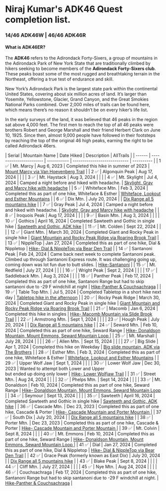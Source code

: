 # Niraj Kumar's ADK46 Quest completion list.
### 14/46 ADK46W | 46/46 ADK46R
#### What is ADK46ER? 
The **ADK46** refers to the Adirondack Forty-Sixers, a group of mountains in the Adirondack Park of New York State that are traditionally climbed by hikers seeking to become members of the **Adirondack Forty-Sixers club**. These peaks boast some of the most rugged and breathtaking terrain in the Northeast, offering a true test of endurance and skill.</p>
New York’s Adirondack Park is the largest state park within the continental United States, covering about six million acres of land. It’s larger than Yosemite, Yellowstone, Glacier, Grand Canyon, and the Great Smokies National Parks combined. Over 2,000 miles of trails can be found here, which means there’s no reason it shouldn’t be on every hiker’s life list.</p>
In the early surveys of the land, it was believed that 46 peaks in the region sat above 4,000 feet. The first men to reach the top of all 46 peaks were brothers Robert and George Marshall and their friend Herbert Clark on June 10, 1925. Since then, almost 9,000 people have followed in their footsteps by reaching the top of the original 46 high peaks, earning the right to be called Adirondack 46ers.</p>
| Serial | Mountain Name               | Date Hiked  | Description                  | AllTrails |
| ------ | ----------------------- | ----------- | ---------------------------- | ---------- |
| 1 :white_check_mark:     | Mt. Marcy                   |  Aug 6, 2023           | Completed this hike in summer of 2023                             |    [Mount Marcy via Van Hoevenberg Trail](https://www.alltrails.com/explore/recording/evening-hike-at-mount-marcy-via-van-hoevenberg-trail-55603a5?u=i&sh=tovohx)          |
| 2   :white_check_mark:   | Algonquin Peak              |     Aug 17, 2024        |                              |            |
| 3  :white_check_mark:    | Mt. Haystack                |      Aug 3, 2024       |                              |            |
| 4  :white_check_mark:    | Mt. Skylight                |  Jul 4, 2024           |    Camped a night before and hiked with headache.                          |    [Skylight, Gray and Marcy hike with headache](https://www.alltrails.com/explore/recording/evening-hike-ad554d8-146)        |
| 5  :white_check_mark:    | Whiteface Mtn.              | Feb 3, 2024 |  Completed this as part of one hike, Whiteface & Esther | [Whiteface, Lookout and Esther Mountains](https://www.alltrails.com/explore/recording/evening-hike-at-whiteface-lookout-and-esther-mountains-46cd618?u=i&sh=tovohx)           |
| 6  :white_check_mark:     | Dix Mtn.                      |        July 20, 2024    |                              |      [Dix Range all 5 mountains hike](https://www.alltrails.com/explore/recording/evening-hike-9edda0f-154)      |
| 7 :white_check_mark:     | Gray Peak                   | Jul 4, 2024            |   Camped a night before and hiked with headache.                           |     [Skylight, Gray and Marcy hike with headache](https://www.alltrails.com/explore/recording/evening-hike-ad554d8-146)        |
| 8  :white_check_mark:    | Iroquois Peak               |   Aug 17, 2024          |                              |            |
| 9    :white_check_mark:  | Basin Mtn.                  |      Aug 3, 2024       |                              |            |
| 10 :white_check_mark:    | Gothics                 |  April 16, 2024           | Completed Sawteeth and Gothic in single hike                             | [Sawteeth and Gothic, ADK hike](https://www.alltrails.com/explore/recording/morning-hike-4f2b590-173?u=i&sh=tovohx)           |
| 11  :white_check_mark:   | Mt. Colden              |   Sept 22, 2024          |                              |            |
| 12 :white_check_mark:     | Giant Mtn.              |  March 30, 2024           | Completed Giant and Rocky Peak in single hike                             |  [Giant Mountain and Rocky Peak Ridge via Roaring Brook Trail](https://www.alltrails.com/explore/recording/evening-hike-at-giant-mountain-and-rocky-peak-ridge-via-roaring-brook-trail-88a839f?u=i&sh=tovohx)          |
| 13 :white_check_mark:    | NippleTop               | Jan 27, 2024 | Completed this as part of one hike, Dial & Nippletop |   [Hike- Dial & NippleTop via Bear Den Trail](https://www.alltrails.com/explore/recording/evening-hike-at-nippletop-via-bear-den-trail-d8ea5f5?u=i&sh=tovohx)          |
| 14  :white_check_mark:   | Santanoni Peak          |    Feb 24, 2024         |     Came back next week to complete Santanoni peak. Climbed up through Santanoni Express route. It was challenging going up, coming down was lot fun due to butt slides.           |     [Hike-Santanoni](https://www.alltrails.com/explore/recording/evening-hike-at-santanoni-peak-9f53d83?u=i&sh=tovohx)        |
| 15   :white_check_mark:  | Mt. Redfield                |        July 27, 2024     |                              |            |
| 16  :white_check_mark:   | Wright Peak                  |     Sept 2, 2024        |                              |            |
| 17   :white_check_mark:  | Saddleback Mtn.                 |      Aug 3, 2024       |                              |            |
| 18 :white_check_mark:     | Panther Peak            |   Feb 17, 2024          |   Completed this as part of one hike, Santanoni Range but had to skip santanoni due to -29 F windchill at night                            |          [Hike-Panther & Couchsachraga](https://www.alltrails.com/widget/recording/hike-panther-ascent-000c076?u=i&sh=tovohx) |
| 19 :white_check_mark:    | Table Top Mtn.                |  Jul 5, 2024           |           Completed Tabletop in a short hike next day                   |  [Tabletop hike in the afternoon](https://www.alltrails.com/explore/recording/afternoon-hike-c215b44-449)          |
| 20 :white_check_mark:     | Rocky Peak Ridge                  | March 30, 2024            |     Completed Giant and Rocky Peak in single hike                         |    [Giant Mountain and Rocky Peak Ridge via Roaring Brook Trail](https://www.alltrails.com/explore/recording/evening-hike-at-giant-mountain-and-rocky-peak-ridge-via-roaring-brook-trail-88a839f?u=i&sh=tovohx)        |
| 21 :white_check_mark:    | Macomb                  | Jan 6, 2024 | Completed this hike in singles |   [Hike- Macomb Mountain via Slide Brook Trail](https://www.alltrails.com/explore/recording/evening-hike-at-macomb-mountain-via-slide-brook-trail-2a27b81?u=i&sh=tovohx)          |
| 22   :white_check_mark:  | Armstrong Mtn.              |   Sept 1, 2024          |                              |            |
| 23  :white_check_mark:    | Hough Peak              |      July 20, 2024       |                              |    [Dix Range all 5 mountains hike](https://www.alltrails.com/explore/recording/evening-hike-9edda0f-154)          |
| 24 :white_check_mark:    | Seward Mtn.                  |   Feb 10, 2024 | Completed this as part of one hike, Seward Range                          | [Hike- Donaldson Mountain, Mount Emmons, Seward Mountain Loop ](https://www.alltrails.com/explore/recording/morning-hike-at-donaldson-mountain-mount-emmons-seward-mountain-loop-d627f44?u=i&sh=tovohx)            |
| 25  :white_check_mark:   | Mt. Marshall                |       July 28, 2024      |                              |            |
| 26 :white_check_mark:    | Allen Mtn.                  |  Sept 15, 2024           |                              |            |
| 27 :white_check_mark:    | Big Slide               | Apr 1, 2024            |  Completed this hike on Weekday                            |  [Big slide mountain, ADK via The Brothers](https://www.alltrails.com/explore/recording/afternoon-hike-at-trail-planner-map-5a2afca-8?u=i&sh=tovohx)          |
| 28 :white_check_mark:    | Esther Mtn.                  | Feb 3, 2024 | Completed this as part of one hike, Whiteface & Esther |    [Whiteface, Lookout and Esther Mountains](https://www.alltrails.com/explore/recording/evening-hike-at-whiteface-lookout-and-esther-mountains-46cd618?u=i&sh=tovohx)         |
| 29  :white_check_mark:   | Upper Wolf Jaw          |      Sept 1, 2024       |                              |            |
| 30 :white_check_mark:    | Lower Wolf Jaw          | Dec 30, 2023 | Wanted to attempt both Lower and Upper <br>but ended up doing only lower |     [Hike- Lower Wolfjaw Trail](https://www.alltrails.com/explore/recording/afternoon-hike-at-upper-and-lower-wolfjaw-trail-5f2c22c?u=i&sh=tovohx)        |
| 31  :white_check_mark:   | Street Mtn.               |  Aug 24, 2024           |                              |            |
| 32  :white_check_mark:   | Phelps Mtn.                  |  Sept 14, 2024           |                              |            |
| 33 :white_check_mark:    | Mt. Donaldson      |   Feb 10, 2024 | Completed this as part of one hike, Seward Range                        |   [Hike- Donaldson Mountain, Mount Emmons, Seward Mountain Loop ](https://www.alltrails.com/explore/recording/morning-hike-at-donaldson-mountain-mount-emmons-seward-mountain-loop-d627f44?u=i&sh=tovohx)          |
| 34   :white_check_mark:  | Seymour                 |   Sept 13, 2024          |                              |            |
| 35 :white_check_mark:    | Sawteeth                 |  April 16, 2024           |   Completed Sawteeth and Gothic in single hike                           |    [Sawteeth and Gothic, ADK hike](https://www.alltrails.com/explore/recording/morning-hike-4f2b590-173?u=i&sh=tovohx)        |
| 36 :white_check_mark:    | Cascade Mtn.                 | Dec 23, 2023 | Completed this as part of one hike, Cascade & Porter |    [Hike- Cascade Mountain and Porter Mountain ](https://www.alltrails.com/explore/recording/afternoon-hike-at-cascade-mountain-and-porter-mountain-via-cascade-mountain-trail-9b523b0?u=i&sh=tovohx)         |
| 37 :white_check_mark:     | South Dix               |       July 20, 2024      |                              |   [Dix Range all 5 mountains hike](https://www.alltrails.com/explore/recording/evening-hike-9edda0f-154)           |
| 38 :white_check_mark:    | Porter Mtn.                  | Dec 23, 2023 | Completed this as part of one hike, Cascade & Porter |     [Hike- Cascade Mountain and Porter Mountain ](https://www.alltrails.com/explore/recording/afternoon-hike-at-cascade-mountain-and-porter-mountain-via-cascade-mountain-trail-9b523b0?u=i&sh=tovohx)        |
| 39 :white_check_mark:    | Mt. Colvin                  |  Sept 8, 2024           |                              |            |
| 40 :white_check_mark:    | Mt. Emmons                  |   Feb 10, 2024 | Completed this as part of one hike, Seward Range                          |  [Hike- Donaldson Mountain, Mount Emmons, Seward Mountain Loop ](https://www.alltrails.com/explore/recording/morning-hike-at-donaldson-mountain-mount-emmons-seward-mountain-loop-d627f44?u=i&sh=tovohx)           |
| 41 :white_check_mark:    | Dial                    | Jan 27, 2024 | Completed this as part of one hike, Dial & Nippletop |    [Hike- Dial & NippleTop via Bear Den Trail](https://www.alltrails.com/explore/recording/evening-hike-at-nippletop-via-bear-den-trail-d8ea5f5?u=i&sh=tovohx)         |
| 42 :white_check_mark:     | Grace Peak (formerly known as East Dix)              |   July 20, 2024           |                             |    [Dix Range all 5 mountains hike](https://www.alltrails.com/explore/recording/evening-hike-9edda0f-154)          |
| 43 :white_check_mark:    | Blake Peak            | Sept 8, 2024            |                              |            |
| 44   :white_check_mark:  | Cliff Mtn.               |      July 27, 2024       |                              |            |
| 45    :white_check_mark: | Nye Mtn.                |   Aug 24, 2024         |                              |            |
| 46 :white_check_mark:      | Couchsachraga           |  Feb 17, 2024           |  Completed this as part of one hike, Santanoni Range but had to skip santanoni due to -29 F windchill at night.                           |          [Hike-Panther & Couchsachraga](https://www.alltrails.com/widget/recording/hike-panther-ascent-000c076?u=i&sh=tovohx)   |
